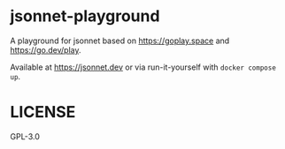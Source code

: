 # jsonnet-playground

A playground for jsonnet based on https://goplay.space and https://go.dev/play.

Available at https://jsonnet.dev or via run-it-yourself with `docker compose up`.

# LICENSE

GPL-3.0